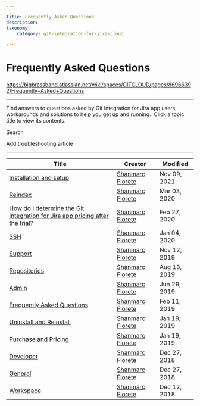 ```yaml
---

title: Frequently Asked Questions
description:
taxonomy:
    category: git-integration-for-jira-cloud

---
```


# Frequently Asked Questions

<https://bigbrassband.atlassian.net/wiki/spaces/GITCLOUD/pages/86966392/Frequently+Asked+Questions>

* * *

Find answers to questions asked by Git Integration for Jira app users, workarounds and solutions to help you get up and running.  Click a topic title to view its contents.

  

 Search

   

  

  

Add troubleshooting article

* * *

| Title | Creator | Modified |
| --- | --- | --- |
| [Installation and setup](/wiki/spaces/GITCLOUD/pages/87064665/Installation+and+setup) | [Shanmarc Florete](/people/557058:1e48e57d-18d4-4bf2-8ae7-0e8b25958331?ref=confluence) | Nov 09, 2021 |
| [Reindex](/wiki/spaces/GITCLOUD/pages/87785473/Reindex) | [Shanmarc Florete](/people/557058:1e48e57d-18d4-4bf2-8ae7-0e8b25958331?ref=confluence) | Mar 03, 2020 |
| [How do I determine the Git Integration for Jira app pricing after the trial?](/wiki/spaces/GITCLOUD/pages/277020783) | [Shanmarc Florete](/people/557058:1e48e57d-18d4-4bf2-8ae7-0e8b25958331?ref=confluence) | Feb 27, 2020 |
| [SSH](/wiki/spaces/GITCLOUD/pages/86835328/SSH) | [Shanmarc Florete](/people/557058:1e48e57d-18d4-4bf2-8ae7-0e8b25958331?ref=confluence) | Jan 04, 2020 |
| [Support](/wiki/spaces/GITCLOUD/pages/88047630/Support) | [Shanmarc Florete](/people/557058:1e48e57d-18d4-4bf2-8ae7-0e8b25958331?ref=confluence) | Nov 12, 2019 |
| [Repositories](/wiki/spaces/GITCLOUD/pages/86933668/Repositories) | [Shanmarc Florete](/people/557058:1e48e57d-18d4-4bf2-8ae7-0e8b25958331?ref=confluence) | Aug 13, 2019 |
| [Admin](/wiki/spaces/GITCLOUD/pages/87130238/Admin) | [Shanmarc Florete](/people/557058:1e48e57d-18d4-4bf2-8ae7-0e8b25958331?ref=confluence) | Jun 29, 2019 |
| [Frequently Asked Questions](/wiki/spaces/GITCLOUD/pages/86966392/Frequently+Asked+Questions) | [Shanmarc Florete](/people/557058:1e48e57d-18d4-4bf2-8ae7-0e8b25958331?ref=confluence) | Feb 11, 2019 |
| [Uninstall and Reinstall](/wiki/spaces/GITCLOUD/pages/87982081/Uninstall+and+Reinstall) | [Shanmarc Florete](/people/557058:1e48e57d-18d4-4bf2-8ae7-0e8b25958331?ref=confluence) | Jan 19, 2019 |
| [Purchase and Pricing](/wiki/spaces/GITCLOUD/pages/87818278/Purchase+and+Pricing) | [Shanmarc Florete](/people/557058:1e48e57d-18d4-4bf2-8ae7-0e8b25958331?ref=confluence) | Jan 19, 2019 |
| [Developer](/wiki/spaces/GITCLOUD/pages/87130225/Developer) | [Shanmarc Florete](/people/557058:1e48e57d-18d4-4bf2-8ae7-0e8b25958331?ref=confluence) | Dec 27, 2018 |
| [General](/wiki/spaces/GITCLOUD/pages/86999138/General) | [Shanmarc Florete](/people/557058:1e48e57d-18d4-4bf2-8ae7-0e8b25958331?ref=confluence) | Dec 27, 2018 |
| [Workspace](/wiki/spaces/GITCLOUD/pages/86900944/Workspace) | [Shanmarc Florete](/people/557058:1e48e57d-18d4-4bf2-8ae7-0e8b25958331?ref=confluence) | Dec 12, 2018 |